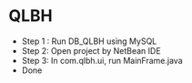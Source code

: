 # QLBH
- Step 1 : Run DB_QLBH using MySQL
- Step 2: Open project by NetBean IDE
- Step 3: In com.qlbh.ui, run MainFrame.java
- Done
